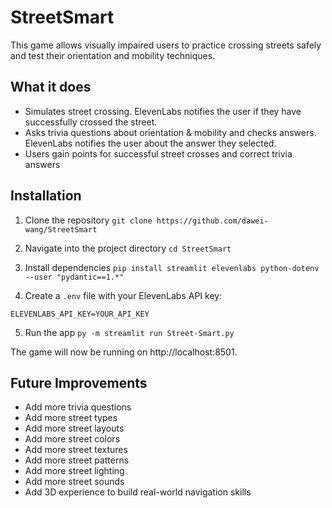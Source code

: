 # StreetSmart

This game allows visually impaired users to practice crossing streets safely and test their orientation and mobility techniques.

## What it does

- Simulates street crossing. ElevenLabs notifies the user if they have successfully crossed the street.
- Asks trivia questions about orientation & mobility and checks answers. ElevenLabs notifies the user about the answer they selected.
- Users gain points for successful street crosses and correct trivia answers

## Installation

1. Clone the repository
   `git clone https://github.com/dawei-wang/StreetSmart`

2. Navigate into the project directory
   `cd StreetSmart`

3. Install dependencies
   `pip install streamlit elevenlabs python-dotenv --user "pydantic==1.*"`

4. Create a `.env` file with your ElevenLabs API key:

`ELEVENLABS_API_KEY=YOUR_API_KEY`

5. Run the app
   `py -m streamlit run Street-Smart.py`

The game will now be running on http://localhost:8501.

## Future Improvements

- Add more trivia questions
- Add more street types
- Add more street layouts
- Add more street colors
- Add more street textures
- Add more street patterns
- Add more street lighting
- Add more street sounds
- Add 3D experience to build real-world navigation skills
